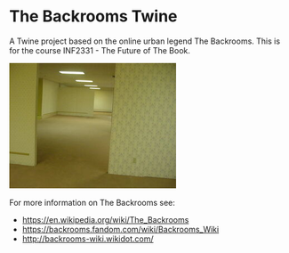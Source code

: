 # The Backrooms Twine
A Twine project based on the online urban legend The Backrooms. 
This is for the course INF2331 - The Future of The Book.

![The Backrooms](image.jpeg "The Backrooms")

For more information on The Backrooms see:
- https://en.wikipedia.org/wiki/The_Backrooms
- https://backrooms.fandom.com/wiki/Backrooms_Wiki
- http://backrooms-wiki.wikidot.com/
